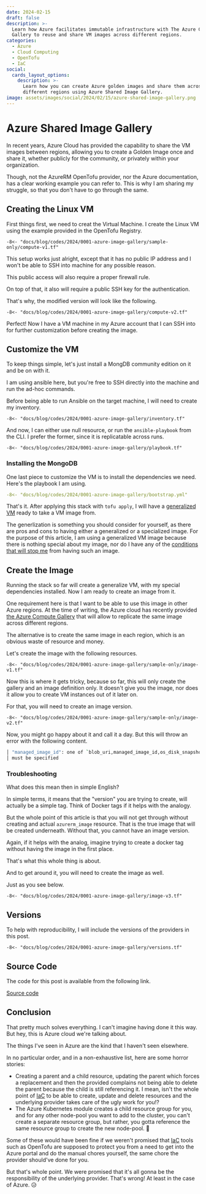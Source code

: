 ```yaml
---
date: 2024-02-15
draft: false
description: >-
  Learn how Azure facilitates immutable infrastructure with The Azure Compute
  Gallery to reuse and share VM images across different regions.
categories:
  - Azure
  - Cloud Computing
  - OpenTofu
  - IaC
social:
  cards_layout_options:
    description: >-
      Learn how you can create Azure golden images and share them across
      different regions using Azure Shared Image Gallery.
image: assets/images/social/2024/02/15/azure-shared-image-gallery.png
---
```


# Azure Shared Image Gallery

In recent years, Azure Cloud has provided the capability to share the VM images
between regions, allowing you to create a Golden Image once and share it,
whether publicly for the community, or privately within your organization.

Though, not the AzureRM OpenTofu provider, nor the Azure documentation, has
a clear working example you can refer to. This is why I am sharing my
struggle, so that you don't have to go through the same.

<!-- more -->

## Creating the Linux VM

First things first, we need to creat the Virtual Machine. I create the Linux VM
using the example provided in the OpenTofu Registry.

```hcl title="compute-v1.tf"
-8<- "docs/blog/codes/2024/0001-azure-image-gallery/sample-only/compute-v1.tf"
```

This setup works just alright, except that it has no public IP address and I
won't be able to SSH into machine for any possible reason.

This public access will also require a proper firewall rule.

On top of that, it also will require a public SSH key for the authentication.

That's why, the modified version will look like the following.

```hcl title="compute-v2.tf" hl_lines="20-27 39 43-53 68 84-110"
-8<- "docs/blog/codes/2024/0001-azure-image-gallery/compute-v2.tf"
```

Perfect! Now I have a VM machine in my Azure account that I can SSH into for
further customization before creating the image.

<!-- subscribe -->

## Customize the VM

To keep things simple, let's just install a MongDB community edition on it and
be on with it.

I am using ansible here, but you're free to SSH directly into the machine and
run the ad-hoc commands.

Before being able to run Ansible on the target machine, I will need to create
my inventory.

```hcl title="inventory.tf"
-8<- "docs/blog/codes/2024/0001-azure-image-gallery/inventory.tf"
```

And now, I can either use null resource, or run the `ansible-playbook` from the
CLI. I prefer the former, since it is replicatable across runs.

```hcl title="playbook.tf"
-8<- "docs/blog/codes/2024/0001-azure-image-gallery/playbook.tf"
```

### Installing the MongoDB

One last piece to customize the VM is to install the dependencies we need.
Here's the playbook I am using.

```yaml title="bootstrap.yml"
-8<- "docs/blog/codes/2024/0001-azure-image-gallery/bootstrap.yml"
```

That's it. After applying this stack with `tofu apply`, I will have a
[generalized VM](https://learn.microsoft.com/en-us/azure/virtual-machines/generalize)
ready to take a VM image from.

The generlization is something you should consider for yourself, as there are
pros and cons to having either a generalized or a specialized image. For the
purpose of this article, I am using a generalized VM image because there is
nothing special about my image, nor do I have any of the [conditions that will
stop me](https://learn.microsoft.com/en-us/azure/virtual-machines/shared-image-galleries)
from having such an image.

## Create the Image

Running the stack so far will create a generalize VM, with my special dependencies
installed. Now I am ready to create an image from it.

One requirement here is that I want to be able to use this image in other
Azure regions. At the time of writing, the Azure cloud has recently provided
[the Azure Compute Gallery](https://learn.microsoft.com/en-us/azure/virtual-machines/azure-compute-gallery)
that will allow to replicate the same image across different regions.


The alternative is to create the same image in each region, which is an obvious
waste of resource and money.

Let's create the image with the following resources.

```hcl title="image-v1.tf"
-8<- "docs/blog/codes/2024/0001-azure-image-gallery/sample-only/image-v1.tf"
```

Now this is where it gets tricky, because so far, this will only create the
gallery and an image definition only. It doesn't give you the image, nor does
it allow you to create VM instances out of it later on.

For that, you will need to create an image version.

```hcl title="image-v2.tf" hl_lines="32-44"
-8<- "docs/blog/codes/2024/0001-azure-image-gallery/sample-only/image-v2.tf"
```

Now, you might go happy about it and call it a day. But this will throw an error
with the following content.

```bash
│ "managed_image_id": one of `blob_uri,managed_image_id,os_disk_snapshot_id`
│ must be specified
```

### Troubleshooting

What does this mean then in simple English?

In simple terms, it means that the "version" you are trying to create, will
actually be a simple tag. Think of Docker tags if it helps with the analogy.

But the whole point of this article is that you will not get through without
creating and actual `azurerm_image` resource. That is the true image that will
be created underneath. Without that, you cannot have an image version.

Again, if it helps with the analog, imagine trying to create a docker tag without
having the image in the first place.

That's what this whole thing is about.

And to get around it, you will need to create the image as well.

Just as you see below.

```hcl title="image-v3.tf" hl_lines="32-37 45"
-8<- "docs/blog/codes/2024/0001-azure-image-gallery/image-v3.tf"
```

## Versions

To help with reproducibility, I will include the versions of the providers in
this post.

```hcl title="versions.tf"
-8<- "docs/blog/codes/2024/0001-azure-image-gallery/versions.tf"
```

## Source Code

The code for this post is available from the following link.

[Source code](https://github.com/developer-friendly/blog/blob/main/docs/blog/codes/2024/0001-azure-image-gallery)

## Conclusion

That pretty much solves everything. I can't imagine having done it this way.
But hey, this is Azure cloud we're talking about.

The things I've seen in Azure are the kind that I haven't seen elsewhere.

In no particular order, and in a non-exhaustive list, here are some horror stories:

- Creating a parent and a child resource, updating the parent which forces a
replacement and then the provided complains not being able to delete the parent
because the child is still referencing it. I mean, isn't the whole point of
[IaC](../../category/iac.md) to be able to create, update and delete resources and the
underlying provider takes care of the ugly work for you!?
- The Azure Kubernetes module creates a child resource group for you, and for
any other node-pool you want to add to the cluster, you can't create a separate
resource group, but rather, you gotta reference the same resource group to create
the new node-pool. :exploding_head:

Some of these would have been fine if we weren't promised that
[IaC](../../category/iac.md) tools such as OpenTofu are supposed to protect you from a
need to get into the Azure portal and do the manual chores yourself, the same
chore the provider should've done for you.

But that's whole point. We were promised that it's all gonna be the responsibility
of the underlying provider. That's wrong! At least in the case of Azure.
:disappointed_relieved:
